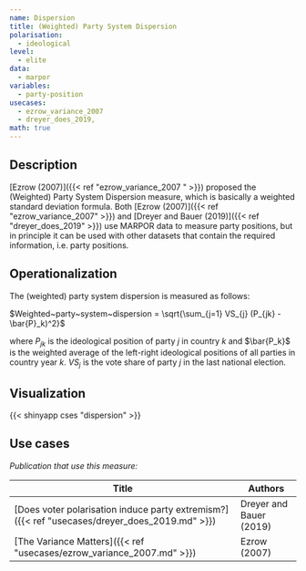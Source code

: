 ```yaml
---
name: Dispersion
title: (Weighted) Party System Dispersion
polarisation:
  - ideological
level:
  - elite
data:
  - marpor
variables:
  - party-position
usecases:
  - ezrow_variance_2007
  - dreyer_does_2019,
math: true
---
```

## Description
[Ezrow (2007)]({{< ref "ezrow_variance_2007 " >}}) proposed the (Weighted) Party System Dispersion measure, which is basically a weighted standard deviation formula. Both [Ezrow (2007)]({{< ref "ezrow_variance_2007" >}}) and [Dreyer and Bauer (2019)]({{< ref "dreyer_does_2019" >}}) use MARPOR data to measure party positions, but in principle it can be used with other datasets that contain the required information, i.e. party positions.

## Operationalization
The (weighted) party system dispersion is measured as follows:

$Weighted~party~system~dispersion = \sqrt{\sum_{j=1} VS_{j} (P_{jk} - \bar{P}_k)^2}$

where $P_{jk}$ is the ideological position of party $j$ in country $k$ and $\bar{P_k}$ is the weighted average of the left-right ideological positions of all parties in country year $k$. $VS_j$ is the vote share of party $j$ in the last national election.

## Visualization
{{< shinyapp cses "dispersion" >}}

## Use cases
_Publication that use this measure:_

| Title                                                                             | Authors                 |
| --------------------------------------------------------------------------------- | ----------------------- |
| [Does voter polarisation induce party extremism?]({{< ref "usecases/dreyer_does_2019.md" >}}) | Dreyer and Bauer (2019) |
| [The Variance Matters]({{< ref "usecases/ezrow_variance_2007.md" >}})                         | Ezrow (2007)            |

